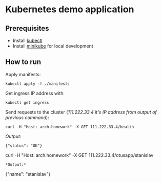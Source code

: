 # Kubernetes demo application

## Prerequisites
* Install [kubectl](https://kubernetes.io/ru/docs/tasks/tools/install-kubectl/)
* Install [minikube](https://kubernetes.io/ru/docs/tasks/tools/install-minikube/) for local development

## How to run
Apply manifests:
```
kubectl apply -f ./manifests
```

Get ingress IP address with: 
```
kubectl get ingress
```

Send requests to the cluster (*111.222.33.4 it's IP address from output of previous command*):
```
curl -H "Host: arch.homework" -X GET 111.222.33.4/health
```
*Output:*
```
{"status": "OK"}

```
curl -H "Host: arch.homework" -X GET 111.222.33.4/otusapp/stanislav
```
*Output:*
```
{"name": "stanislav"}
```
